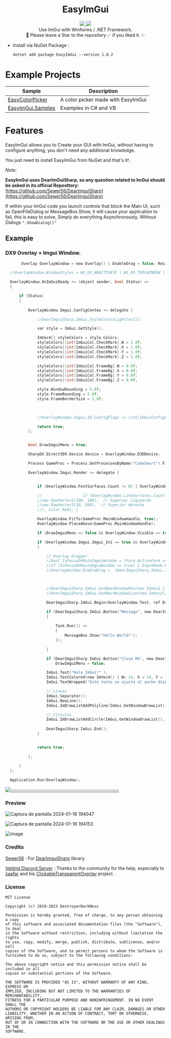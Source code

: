 <h1 align="center">EasyImGui</h1>
<p align="center">
  <a href="https://github.com/DestroyerDarkNess/RenderSpy/blob/master/LICENSE">
    <img src="https://img.shields.io/github/license/Rebzzel/kiero.svg?style=flat-square"/>
  </a>
   <img src="https://img.shields.io/badge/platform-Windows-0078d7.svg"/>
  <br>
  Use ImGui with Winforms / .NET Framework.
  <br>
  💠 Please leave a Star to the repository ✅ if you liked it. ✨
</p>

- Install via NuGet Package :
  ```
  dotnet add package EasyImGui --version 1.0.2
  ```

# Example Projects

| Sample | Description       |
|----------|---------------|
| [EasyColorPicker](https://github.com/DestroyerDarkNess/EasyColorPicker)| A color picker made with EasyImGui |
| [EasyImGui.Samples](https://github.com/DestroyerDarkNess/EasyImGui/tree/main/Samples/EasyImGui.Samples) | Examples in C# and VB |

# Features


EasyImGui allows you to Create your GUI with ImGui, without having to configure anything, you don't need any additional knowledge.

You just need to install EasyImGui from NuGet and that's it! .

 *Note:*

**EasyImGui uses DearImGuiSharp, so any question related to ImGui should be asked in its official Reposttory:** [https://github.com/Sewer56/DearImguiSharp](https://github.com/Sewer56/DearImguiSharp)

If within your ImGui code you launch controls that block the Main UI, such as OpenFileDialog or MessageBox.Show, it will cause your application to fail, this is easy to solve, Simply do everything Asynchronously, Without Dialogs ```".ShowDialog()"```

## Example

### DX9 Overlay + Imgui Window.

```C
       Overlay OverlayWindow = new Overlay() { EnableDrag = false, ResizableBorders = true, NoActiveWindow = true,  Fix_WM_NCLBUTTONDBLCLK = true};

  //OverlayWindow.WindowStyles = WS_EX_NOACTIVATE | WS_EX_TOOLWINDOW | WS_EX_TOPMOST;

  OverlayWindow.OnImGuiReady += (object sender, bool Status) =>
  {

      if (Status)
      {
      
          OverlayWindow.Imgui.ConfigContex += delegate {

              //DearImguiSharp.ImGui.StyleColorsLight(null);

              var style = ImGui.GetStyle();

              ImVec4[] styleColors = style.Colors;
              styleColors[(int)ImGuiCol.CheckMark].W = 1.0f;
              styleColors[(int)ImGuiCol.CheckMark].X = 1.0f;
              styleColors[(int)ImGuiCol.CheckMark].Y = 1.0f;
              styleColors[(int)ImGuiCol.CheckMark].Z = 1.0f;

              styleColors[(int)ImGuiCol.FrameBg].W = 0.0f;
              styleColors[(int)ImGuiCol.FrameBg].X = 0.0f;
              styleColors[(int)ImGuiCol.FrameBg].Y = 0.0f;
              styleColors[(int)ImGuiCol.FrameBg].Z = 0.0f;

              style.WindowRounding = 5.0f;
              style.FrameRounding = 5.0f;
              style.FrameBorderSize = 1.0f;

          

              //OverlayWindow.Imgui.IO.ConfigFlags |= (int)ImGuiConfigFlags.ViewportsEnable;

              return true;
          };


          bool DrawImguiMenu = true;

          SharpDX.Direct3D9.Device device = OverlayWindow.D3DDevice;

          Process GameProc = Process.GetProcessesByName("CodeSmart").FirstOrDefault();

          OverlayWindow.Imgui.Render += delegate {


              if (OverlayWindow.FontSurfaces.Count != 0) { OverlayWindow.FontSurfaces[0].DrawText(null, "https://github.com/DestroyerDarkNess/RenderSpy" + Environment.NewLine + "Discord: Destroyer#8328", 0, 0, SharpDX.Color.Red); }

              //                  if (OverlayWindow.LineSurfaces.Count != 0) { OverlayWindow.LineSurfaces[0].Draw(new[] {
              //new RawVector2(100, 100),  // Superior izquierda
              //new RawVector2(20, 500),  // Superior derecha
              //}, Color.Red); }

              OverlayWindow.FitTo(GameProc.MainWindowHandle, true);
              OverlayWindow.PlaceAbove(GameProc.MainWindowHandle);

              if (DrawImguiMenu == false && OverlayWindow.Visible == true) { return true; }

              if (OverlayWindow.Imgui.Imgui_Ini == true && OverlayWindow.Imgui.IO != null)
              {

                  // Overlay Dragger
                  //bool IsFocusOnMainImguiWindow = (Form.ActiveForm == OverlayWindow); // Old : DearImguiSharp.ImGui.IsWindowFocused((int)DearImguiSharp.ImGuiFocusedFlags.RootWindow);
                  //if (IsFocusOnMainImguiWindow == true) { InputHook.Universal(OverlayWindow.Imgui.IO); }
                  //OverlayWindow.EnableDrag =  (DearImguiSharp.ImGui.IsAnyItemActive() == true) ? false : IsFocusOnMainImguiWindow;



                  //DearImguiSharp.ImGui.SetNextWindowPos(new ImVec2 { X = 500, Y = 50 }, 0, new ImVec2 { X = 0, Y = 0 });
                  //DearImguiSharp.ImGui.SetNextWindowSize(new ImVec2() { X = OverlayWindow.ClientSize.Width -100, Y = OverlayWindow.ClientSize.Height -100}, 0);

                  DearImguiSharp.ImGui.Begin(OverlayWindow.Text, ref DrawImguiMenu, 0); // (int)ImGuiWindowFlags.NoResize | (int)ImGuiWindowFlags.NoMove | (int)ImGuiWindowFlags.NoCollapse | (int)ImGuiWindowFlags.NoBringToFrontOnFocus

                  if (DearImguiSharp.ImGui.Button("Message", new DearImguiSharp.ImVec2() { X = 200, Y = 20 }))
                  {
                     
                      Task.Run(() =>
                      {
                          MessageBox.Show("Hello World!");
                      });

                  }

                  if (DearImguiSharp.ImGui.Button("Close Me", new DearImguiSharp.ImVec2() { X = 200, Y = 20 }))
                      DrawImguiMenu = false;

                  ImGui.Text("Hola ImGui!" );
                  ImGui.TextColored(new ImVec4() { W= 14, X = 14, Y = 14, Z = 14 }, "Texto verde");
                  ImGui.TextWrapped("Este texto se ajusta al ancho disponible");

                  // Líneas
                  ImGui.Separator();
                  ImGui.NewLine();
                  ImGui.ImDrawListAddPolyline(ImGui.GetWindowDrawList(), new ImVec2() { X = 100, Y = 100 },1 , 5, 5 , 4.5f);

                  // Círculos
                  ImGui.ImDrawListAddCircle(ImGui.GetWindowDrawList(), new ImVec2() { X = 100, Y = 100 }, 50, 5, 4 , 4.5f);
                 
                  DearImguiSharp.ImGui.End();
              }


              return true; 
          
          };

      }
  };

  Application.Run(OverlayWindow);
```

[![-----------------------------------------------------](https://raw.githubusercontent.com/andreasbm/readme/master/assets/lines/colored.png)](#table-of-contents)

### Preview

![Captura de pantalla 2024-01-16 194047](https://github.com/DestroyerDarkNess/EasyImGui/assets/32405118/1ce3f2e7-7480-4832-a459-a1397493a1a3)

![Captura de pantalla 2024-01-16 194153](https://github.com/DestroyerDarkNess/EasyImGui/assets/32405118/90fe71ea-9ec4-4f10-befe-2f95d83fac51)

![image](https://github.com/DestroyerDarkNess/EasyImGui/assets/32405118/9ba38227-e8c1-4e79-a949-55f5e83a8daf)

### Credits

[Sewer56](https://github.com/Sewer56/) : For [DearImguiSharp](https://github.com/Sewer56/DearImguiSharp) library.

[Veldrid Discord Server](https://discord.gg/s5EvvWJ) : Thanks to the community for the help, especially to [zaafar](https://github.com/zaafar/) and his [ClickableTransparentOverlay](https://github.com/zaafar/ClickableTransparentOverlay) project .

### License
```
MIT License

Copyright (c) 2019-2023 DestroyerDarkNess

Permission is hereby granted, free of charge, to any person obtaining a copy
of this software and associated documentation files (the "Software"), to deal
in the Software without restriction, including without limitation the rights
to use, copy, modify, merge, publish, distribute, sublicense, and/or sell
copies of the Software, and to permit persons to whom the Software is
furnished to do so, subject to the following conditions:

The above copyright notice and this permission notice shall be included in all
copies or substantial portions of the Software.

THE SOFTWARE IS PROVIDED "AS IS", WITHOUT WARRANTY OF ANY KIND, EXPRESS OR
IMPLIED, INCLUDING BUT NOT LIMITED TO THE WARRANTIES OF MERCHANTABILITY,
FITNESS FOR A PARTICULAR PURPOSE AND NONINFRINGEMENT. IN NO EVENT SHALL THE
AUTHORS OR COPYRIGHT HOLDERS BE LIABLE FOR ANY CLAIM, DAMAGES OR OTHER
LIABILITY, WHETHER IN AN ACTION OF CONTRACT, TORT OR OTHERWISE, ARISING FROM,
OUT OF OR IN CONNECTION WITH THE SOFTWARE OR THE USE OR OTHER DEALINGS IN THE
SOFTWARE.
```

